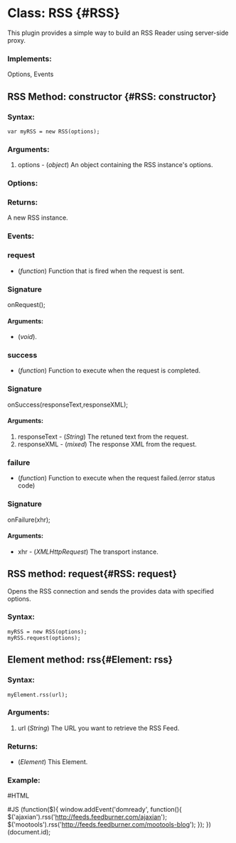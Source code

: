 Class: RSS {#RSS}
=====================================

This plugin provides a simple way to build an RSS Reader using server-side proxy.

### Implements:

Options, Events

RSS Method: constructor {#RSS: constructor}
-----------------------------------------------------------

### Syntax: 

    var myRSS = new RSS(options);

### Arguments:

1. options - (*object*) An object containing the RSS instance's options.

### Options:

### Returns:

A new RSS instance.

### Events:

### request

* (*function*) Function that is fired when the request is sent.

### Signature

   onRequest();

#### Arguments: 

* (*void*).

### success

* (*function*) Function to execute when the request is completed.

### Signature

   onSuccess(responseText,responseXML);

#### Arguments:

1. responseText - (*String*) The retuned text from the request.
2. responseXML - (*mixed*) The response XML from the request.


### failure

* (*function*) Function to execute when the request failed.(error status code)

### Signature

   onFailure(xhr);

#### Arguments: 

* xhr - (*XMLHttpRequest*) The transport instance.


RSS method: request{#RSS: request}
----------------------------------

Opens the RSS connection and sends the provides data with specified options.

### Syntax:

    myRSS = new RSS(options);
    myRSS.request(options); 

Element method: rss{#Element: rss}
----------------------------------

### Syntax:

    myElement.rss(url);

### Arguments:

1. url (*String*) The URL you want to retrieve the RSS Feed.

### Returns:

* (*Element*) This Element.

### Example:

   #HTML
   <div id="ajaxian"></div>
   <div id="mootools"></div>

   #JS
   (function($){
     window.addEvent('domready', function(){
            $('ajaxian').rss('http://feeds.feedburner.com/ajaxian');
            $('mootools').rss('http://feeds.feedburner.com/mootools-blog');
     });
   })(document.id);


